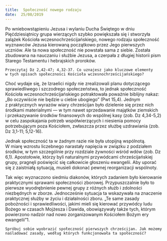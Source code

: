 ```yaml
---
title:  Społeczność nowego rodzaju
date:  25/08/2019
---
```


Po wniebowstąpieniu Jezusa i wylaniu Ducha Świętego w dniu Pięćdziesiątnicy grupa wierzących szybko powiększała się i stworzyła zalążek Kościoła wczesnochrześcijańskiego, nowego rodzaju społeczność wyznawców Jezusa kierowaną początkowo przez Jego pierwszych uczniów. Ale ta nowa społeczność nie powstała sama z siebie. Została zbudowana na nauczaniu i służbie Jezusa, a czerpała z długiej historii pism Starego Testamentu i hebrajskich proroków.

`Przeczytaj Dz 2,42-47; 4,32-37. Co uznajesz jako kluczowe elementy w tych opisach społeczności Kościoła wczesnochrześcijańskiego?`

Choć wydaje się, że Izraelici nigdy nie zrealizowali planu dotyczącego sprawiedliwego i szczodrego społeczeństwa, to jednak społeczność Kościoła wczesnochrześcijańskiego potraktowała poważnie biblijny nakaz: „Bo oczywiście nie będzie u ciebie ubogiego” (Pwt 15,4). Jednym z praktycznych wyrazów wiary chrześcijan było dzielenie się przez nich środkami materialnymi — w tym nawet sprzedawanie majątków ziemskich i przekazywanie środków finansowych do wspólnej kasy (zob. Dz 4,34-5,2) w celu zaspokajania potrzeb współwierzących i niesienia pomocy potrzebującym poza Kościołem, zwłaszcza przez służbę uzdrawiania (zob. Dz 3,1-11; 5,12-16).

Jednak społeczność ta w żadnym razie nie była utopijną wspólnotą. W miarę wzrostu liczebnego narastały napięcia w związku z podziałem środków, w tym szczególnie przy rozdziale żywności wśród wdów (zob. Dz 6,1). Apostołowie, którzy byli naturalnymi przywódcami chrześcijańskiej grupy, pragnęli poświęcić się całkowicie głoszeniu ewangelii. Aby uporać się z zaistniałą sytuacją, musieli dokonać pewnej reorganizacji wspólnoty.

Tak więc wyznaczono siedmiu diakonów, których zadaniem było kierowanie praktycznymi sprawami społeczności zborowej. Przypuszczalnie było to pierwsze wyodrębnienie pewnej grupy z różnych służb i zdolności niezbędnych w zborze. Jednocześnie sytuacja ta wskazywała na znaczenie praktycznej służby w życiu i działalności zboru. „Te same zasady pobożności i sprawiedliwości, jakimi mieli się kierować przywódcy ludu Bożego w czasach Mojżesza i Dawida, obowiązywały także tych, którym powierzono nadzór nad nowo zorganizowanym Kościołem Bożym ery ewangelii”1.

`Spróbuj sobie wyobrazić społeczność pierwszych chrześcijan. Jak możemy naśladować zasady, według których funkcjonowała ta społeczność?`